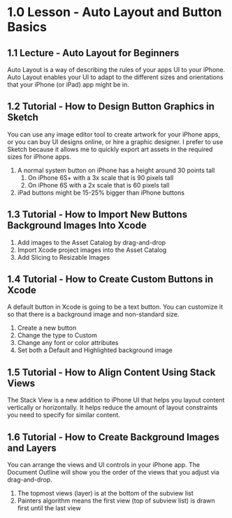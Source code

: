 # 1.0 Lesson - Auto Layout and Button Basics #


## 1.1 Lecture - Auto Layout for Beginners ##

Auto Layout is a way of describing the rules of your apps UI to your iPhone. Auto Layout enables your UI to adapt to the different sizes and orientations that your iPhone (or iPad) app might be in.

## 1.2 Tutorial - How to Design Button Graphics in Sketch ##

You can use any image editor tool to create artwork for your iPhone apps, or you can buy UI designs online, or hire a graphic designer. I prefer to use Sketch because it allows me to quickly export art assets in the required sizes for iPhone apps.

1. A normal system button on iPhone has a height around 30 points tall
	1. On iPhone 6S+ with a 3x scale that is 90 pixels tall
	2. On iPhone 6S with a 2x scale that is 60 pixels tall
2. iPad buttons might be 15-25% bigger than iPhone buttons

## 1.3 Tutorial - How to Import New Buttons Background Images Into Xcode ##

1. Add images to the Asset Catalog by drag-and-drop
2. Import Xcode project images into the Asset Catalog
3. Add Slicing to Resizable Images

## 1.4 Tutorial - How to Create Custom Buttons in Xcode ##

A default button in Xcode is going to be a text button. You can customize it so that there is a background image and non-standard size.

1. Create a new button
2. Change the type to Custom
3. Change any font or color attributes
4. Set both a Default and Highlighted background image

## 1.5 Tutorial - How to Align Content Using Stack Views ##

The Stack View is a new addition to iPhone UI that helps you layout content vertically or horizontally. It helps reduce the amount of layout constraints you need to specify for similar content. 

## 1.6 Tutorial - How to Create Background Images and Layers ##

You can arrange the views and UI controls in your iPhone app. The Document Outline will show you the order of the views that you adjust via drag-and-drop.

1. The topmost views (layer) is at the bottom of the subview list
2. Painters algorithm means the first view (top of subview list) is drawn first until the last view
